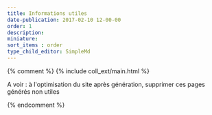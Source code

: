 ```yaml
---
title: Informations utiles
date-publication: 2017-02-10 12-00-00
order: 1
description:
miniature:
sort_items : order
type_child_editor: SimpleMd
---
```


{% comment %}
{% include coll_ext/main.html %}

A voir : à l'optimisation du site après génération, supprimer ces pages générés non utiles

{% endcomment %}
